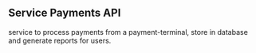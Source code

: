## Service Payments API

service to process payments from a payment-terminal, store in database and 
generate reports for users.